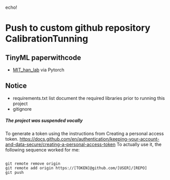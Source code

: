echo!
# Push to custom github repository CalibrationTunning

## TinyML paperwithcode
* [MIT_han_lab](https://paperswithcode.com/paper/tiny-transfer-learning-towards-memory) via Pytorch

## Notice

* requirements.txt list document the required libraries prior to running this project
* gitignore


##### The project was suspended vocally

To generate a token using the instructions from Creating a personal access token.
https://docs.github.com/en/authentication/keeping-your-account-and-data-secure/creating-a-personal-access-token
To actually use it, the following sequence worked for me:
```buildoutcfg

git remote remove origin
git remote add origin https://[TOKEN]@github.com/[USER]/[REPO]
git push

```

